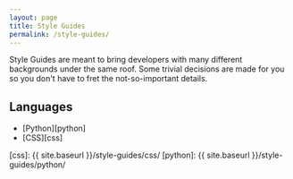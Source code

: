 ```yaml
---
layout: page
title: Style Guides
permalink: /style-guides/
---
```

Style Guides are meant to bring developers with many different backgrounds under the same roof. Some trivial decisions are made for you so you don't have to fret the not-so-important details.

## Languages

- [Python][python]
- [CSS][css]


[css]: {{ site.baseurl }}/style-guides/css/
[python]: {{ site.baseurl }}/style-guides/python/

